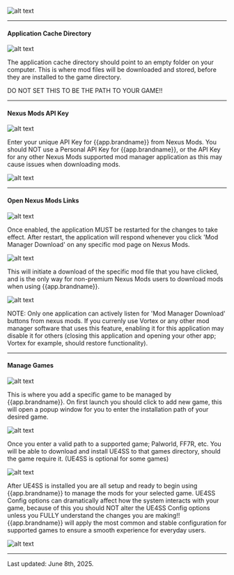 ![alt text](/img/palworld/bg3.webp)

---
#### Application Cache Directory
![alt text](/img/app-setup-help/app-cache-dir.png)

The application cache directory should point to an empty folder on your computer. This is where mod files will be downloaded and stored, before they are installed to the game directory.

DO NOT SET THIS TO BE THE PATH TO YOUR GAME!!

---
#### Nexus Mods API Key
![alt text](/img/app-setup-help/nexus-api-key.png)

Enter your unique API Key for {{app.brandname}} from Nexus Mods. You should NOT use a Personal API Key for {{app.brandname}}, or the API Key for any other Nexus Mods supported mod manager application as this may cause issues when downloading mods. 

![alt text](/img/app-setup-help/nexus-palhub-api.png)

---
#### Open Nexus Mods Links
![alt text](/img/app-setup-help/nexus-deep-links.png)

Once enabled, the application MUST be restarted for the changes to take effect. After restart, the application will respond whenever you click 'Mod Manager Download' on any specific mod page on Nexus Mods. 

![alt text](/img/app-setup-help/nexus-modman-download.png) 

This will initiate a download of the specific mod file that you have clicked, and is the only way for non-premium Nexus Mods users to download mods when using {{app.brandname}}. 

![alt text](/img/app-setup-help/nexus-freeuser-download.png) 

NOTE: Only one application can actively listen for 'Mod Manager Download' buttons from nexus mods. If you currenly use Vortex or any other mod manager software that uses this feature, enabling it for this application may disable it for others (closing this application and opening your other app; Vortex for example, should restore functionality). 

---
#### Manage Games
![alt text](/img/app-setup-help/manage-games.png) 

This is where you add a specific game to be managed by {{app.brandname}}. On first launch you should click to add new game, this will open a popup window for you to enter the installation path of your desired game. 

![alt text](/img/app-setup-help/setup-new-game.png) 

Once you enter a valid path to a supported game; Palworld, FF7R, etc. You will be able to download and install UE4SS to that games directory, should the game require it. (UE4SS is optional for some games)

![alt text](/img/app-setup-help/setup-new-game-found.png) 

After UE4SS is installed you are all setup and ready to begin using {{app.brandname}} to manage the mods for your selected game. UE4SS Config options can dramatically affect how the system interacts with your game, because of this you should NOT alter the UE4SS Config options unless you FULLY understand the changes you are making!! {{app.brandname}} will apply the most common and stable configuration for supported games to ensure a smooth experience for everyday users.

![alt text](/img/app-setup-help/ue4ss-installation.png) 

---
Last updated: June 8th, 2025.
